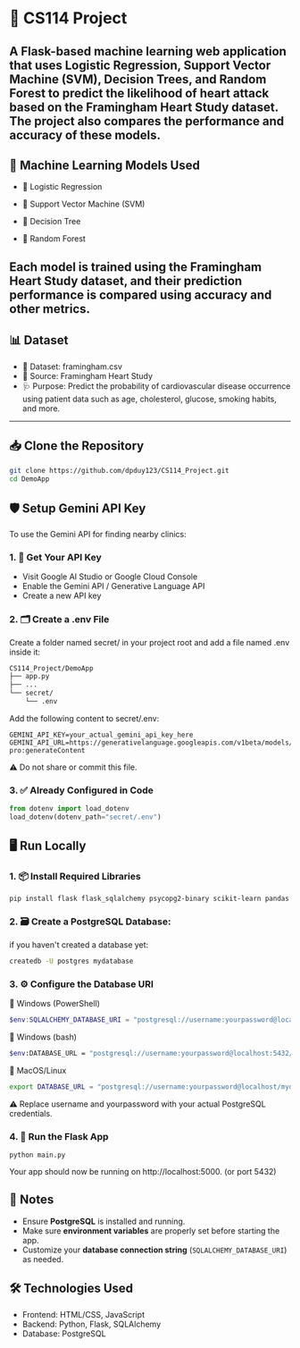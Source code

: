 # 🚀 CS114 Project

A Flask-based machine learning web application that uses Logistic Regression, Support Vector Machine (SVM), Decision Trees, and Random Forest to predict the likelihood of heart attack based on the **Framingham Heart Study dataset**. The project also compares the performance and accuracy of these models.
---
## 🧠 Machine Learning Models Used

- 🔹 Logistic Regression

- 🔹 Support Vector Machine (SVM)

- 🔹 Decision Tree

- 🔹 Random Forest

Each model is trained using the Framingham Heart Study dataset, and their prediction performance is compared using accuracy and other metrics.
---
## 📊 Dataset
- 📁 Dataset: framingham.csv
- 📌 Source: Framingham Heart Study
- 🩺 Purpose: Predict the probability of cardiovascular disease occurrence using patient data such as age, cholesterol, glucose, smoking habits, and more.
---

## 📥 Clone the Repository

```bash
git clone https://github.com/dpduy123/CS114_Project.git
cd DemoApp
```
## 🛡️ Setup Gemini API Key
To use the Gemini API for finding nearby clinics:
### 1. 🔐 Get Your API Key
- Visit Google AI Studio or Google Cloud Console
- Enable the Gemini API / Generative Language API
- Create a new API key
### 2. 🗂️ Create a .env File
Create a folder named secret/ in your project root and add a file named .env inside it:
```bash
CS114_Project/DemoApp
├── app.py
├── ...
└── secret/
    └── .env
```
Add the following content to secret/.env:
```.env
GEMINI_API_KEY=your_actual_gemini_api_key_here
GEMINI_API_URL=https://generativelanguage.googleapis.com/v1beta/models/gemini-pro:generateContent
```
⚠️ Do not share or commit this file.

### 3. ✅ Already Configured in Code
```python 
from dotenv import load_dotenv
load_dotenv(dotenv_path="secret/.env")
```

## 🖥️ Run Locally
### 1. 📦 Install Required Libraries
```bash
pip install flask flask_sqlalchemy psycopg2-binary scikit-learn pandas matplotlib seaborn python-dotenv
```

### 2. 🗃️ Create a PostgreSQL Database:
if you haven't created a database yet:
```bash
createdb -U postgres mydatabase
```

### 3. ⚙️ Configure the Database URI
🔹 Windows (PowerShell)
```powershell
$env:SQLALCHEMY_DATABASE_URI = "postgresql://username:yourpassword@localhost:5432/mydatabase"
```
🔹 Windows (bash)
```bash
$env:DATABASE_URL = "postgresql://username:yourpassword@localhost:5432/mydatabase"
```

🔹 MacOS/Linux
```bash
export DATABASE_URL = "postgresql://username:yourpassword@localhost/mydatabase"
```
⚠️ Replace username and yourpassword with your actual PostgreSQL credentials.


### 4. 🚀 Run the Flask App
```
python main.py
```
Your app should now be running on http://localhost:5000. (or port 5432)

## 📌 Notes

- Ensure **PostgreSQL** is installed and running.
- Make sure **environment variables** are properly set before starting the app.
- Customize your **database connection string** (`SQLALCHEMY_DATABASE_URI`) as needed.

## 🛠️ Technologies Used
- Frontend: HTML/CSS, JavaScript
- Backend: Python, Flask, SQLAlchemy
- Database: PostgreSQL


